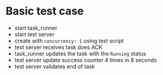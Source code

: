 # Basic test case

- start task_runner
- start test server
- create with `concurrency: 1` using test script
- test server receives task does ACK
- task_runner updates the task with the `Running` status
- test server update success counter 4 times in 8 seconds
- test server validates end of task